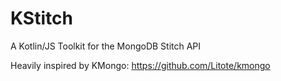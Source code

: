 # KStitch
A Kotlin/JS Toolkit for the MongoDB Stitch API

Heavily inspired by KMongo: https://github.com/Litote/kmongo
